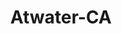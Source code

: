 ---
title: Atwater-CA
slug: atwater-ca
f_state:
- cms/state/california.md
f_locations:
- cms/payday-loan/advance-america-1321.md
- cms/payday-loan/cash-n-dash-7991.md
- cms/payday-loan/check-into-cash-11578.md
- cms/payday-loan/dolex-dollar-express-15984.md
- cms/payday-loan/dollar-16022.md
- cms/payday-loan/monetary-management-of-ca-inc-21033.md
- cms/payday-loan/money-mart-21395.md
updated-on: '2024-05-30T13:41:28.615Z'
created-on: '2024-05-30T13:41:28.615Z'
published-on: '2024-05-30T13:54:32.469Z'
f_city: Atwater
layout: '[city].html'
tags: city
---
